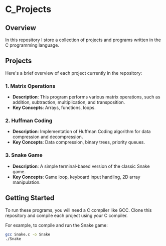 # C_Projects

## Overview

In this repository I store a collection of projects and programs written in the C programming language. 

## Projects

Here's a brief overview of each project currently in the repository:

### 1. Matrix Operations
- **Description**: This program performs various matrix operations, such as addition, subtraction, multiplication, and transposition.
- **Key Concepts**: Arrays, functions, loops.

### 2. Huffman Coding
- **Description**: Implementation of Huffman Coding algorithm for data compression and decompression.
- **Key Concepts**: Data compression, binary trees, priority queues.

### 3. Snake Game
- **Description**: A simple terminal-based version of the classic Snake game.
- **Key Concepts**: Game loop, keyboard input handling, 2D array manipulation.

## Getting Started

To run these programs, you will need a C compiler like GCC. Clone this repository and compile each project using your C compiler.

For example, to compile and run the Snake game:

```bash
gcc Snake.c -o Snake
./Snake
